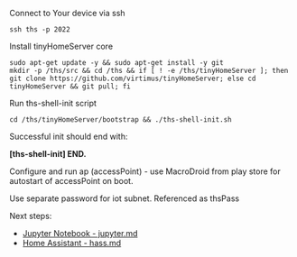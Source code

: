 
<!--
#@bashMarkupScript:0.0.1
#@depends:androidtv-userland
-->

Connect to Your device via ssh 
```
ssh ths -p 2022
```

Install tinyHomeServer core
```
sudo apt-get update -y && sudo apt-get install -y git 
mkdir -p /ths/src && cd /ths && if [ ! -e /ths/tinyHomeServer ]; then git clone https://github.com/virtimus/tinyHomeServer; else cd tinyHomeServer && git pull; fi
```

Run ths-shell-init script
```
cd /ths/tinyHomeServer/bootstrap && ./ths-shell-init.sh
```
Successful init should end with:

**\[ths-shell-init\] END.**


Configure and run ap (accessPoint) - use MacroDroid from play store for autostart of accessPoint on boot.

Use separate password for iot subnet. Referenced as thsPass

<!--
You can also use procifed script tap-start (currently implementation hardly depends on android settings ui)
#```
#chmod og+x /ths/tinyHomeServer/bin/tap-start
#/ths/tinyHomeServer/bin/tap-start
#```
-->


Next steps: 

- [Jupyter Notebook - jupyter.md](jupyter.md)
- [Home Assistant - hass.md](hass.md)
